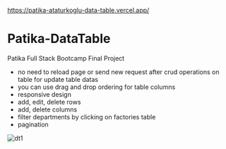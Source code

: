 https://patika-ataturkoglu-data-table.vercel.app/

# Patika-DataTable

Patika Full Stack Bootcamp Final Project

- no need to reload page or send new request after crud operations on table for update table datas
- you can use drag and drop ordering for table columns
- responsive design
- add, edit, delete rows
- add, delete columns
- filter departments by clicking on factories table
- pagination

![dt1](https://user-images.githubusercontent.com/71823597/146233616-fde6907b-b33d-43a5-9590-9a86f356bc6c.gif)
